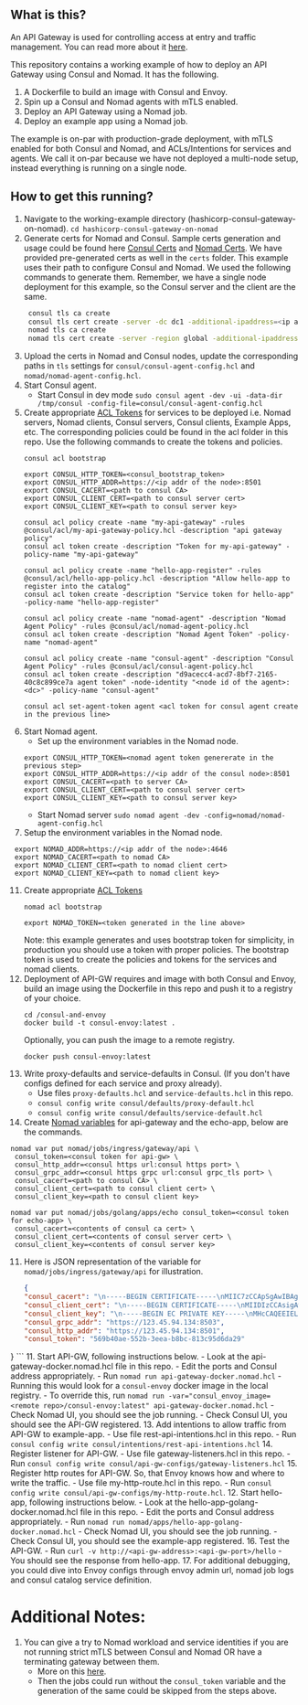## What is this?

An API Gateway is used for controlling access at entry and traffic management.
You can read more about it [here](https://developer.hashicorp.com/consul/docs/connect/gateways/api-gateway).

This repository contains a working example of how to deploy an API Gateway using Consul and Nomad. It has the following.
1. A Dockerfile to build an image with Consul and Envoy.
2. Spin up a Consul and Nomad agents with mTLS enabled.
3. Deploy an API Gateway using a Nomad job.
4. Deploy an example app using a Nomad job.

The example is on-par with production-grade deployment, with mTLS enabled for both Consul and Nomad, and ACLs/Intentions for services and agents.
We call it on-par because we have not deployed a multi-node setup, instead everything is running on a single node.

## How to get this running?

1. Navigate to the working-example directory (hashicorp-consul-gateway-on-nomad).
   `cd hashicorp-consul-gateway-on-nomad`
2. Generate certs for Nomad and Consul. Sample certs generation and usage could be found here [Consul Certs](https://developer.hashicorp.com/consul/tutorials/security/tls-encryption-secure) and [Nomad Certs](https://developer.hashicorp.com/nomad/tutorials/transport-security/security-enable-tls).
   We have provided pre-generated certs as well in the `certs` folder. This example uses their path to configure Consul and Nomad.
   We used the following commands to generate them. Remember, we have a single node deployment for this example, so the Consul server and the client are the same.
   ```bash
    consul tls ca create
    consul tls cert create -server -dc dc1 -additional-ipaddress=<ip addr of the node> -additional-dnsname=<hostname of the node>
    nomad tls ca create
    nomad tls cert create -server -region global -additional-ipaddress=<ip addr of the node> -additional-dnsname=<hostname of the node> -additional-dnsname="client.global.nomad"
   ```
3. Upload the certs in Nomad and Consul nodes, update the corresponding paths in `tls` settings for `consul/consul-agent-config.hcl` and `nomad/nomad-agent-config.hcl`.
4. Start Consul agent.
    - Start Consul in dev mode `sudo consul agent -dev -ui -data-dir /tmp/consul -config-file=consul/consul-agent-config.hcl`
7. Create appropriate [ACL Tokens](https://developer.hashicorp.com/consul/tutorials/security/access-control-setup-production) for services to be deployed i.e. Nomad servers, Nomad clients, Consul servers, Consul clients, Example Apps, etc.
   The corresponding policies could be found in the acl folder in this repo. Use the following commands to create the tokens and policies.
   ```
   consul acl bootstrap
   
   export CONSUL_HTTP_TOKEN=<consul_bootstrap_token>
   export CONSUL_HTTP_ADDR=https://<ip addr of the node>:8501
   export CONSUL_CACERT=<path to consul CA>
   export CONSUL_CLIENT_CERT=<path to consul server cert>
   export CONSUL_CLIENT_KEY=<path to consul server key>

   consul acl policy create -name "my-api-gateway" -rules @consul/acl/my-api-gateway-policy.hcl -description "api gateway policy"
   consul acl token create -description "Token for my-api-gateway" -policy-name "my-api-gateway"

   consul acl policy create -name "hello-app-register" -rules @consul/acl/hello-app-policy.hcl -description "Allow hello-app to register into the catalog"
   consul acl token create -description "Service token for hello-app" -policy-name "hello-app-register"

   consul acl policy create -name "nomad-agent" -description "Nomad Agent Policy" -rules @consul/acl/nomad-agent-policy.hcl
   consul acl token create -description "Nomad Agent Token" -policy-name "nomad-agent"

   consul acl policy create -name "consul-agent" -description "Consul Agent Policy" -rules @consul/acl/consul-agent-policy.hcl
   consul acl token create -description "d9acecc4-acd7-8bf7-2165-40c8c899ce7a agent token" -node-identity "<node id of the agent>:<dc>" -policy-name "consul-agent"
   
   consul acl set-agent-token agent <acl token for consul agent create in the previous line>
   ```
9. Start Nomad agent.
    - Set up the environment variables in the Nomad node.
   ```
   export CONSUL_HTTP_TOKEN=<nomad agent token genererate in the previous step>
   export CONSUL_HTTP_ADDR=https://<ip addr of the consul node>:8501
   export CONSUL_CACERT=<path to server CA>
   export CONSUL_CLIENT_CERT=<path to consul server cert>
   export CONSUL_CLIENT_KEY=<path to consul server key>
   ```
    - Start Nomad server `sudo nomad agent -dev -config=nomad/nomad-agent-config.hcl`
10. Setup the environment variables in the Nomad node.
   ```
    export NOMAD_ADDR=https://<ip addr of the node>:4646
    export NOMAD_CACERT=<path to nomad CA>
    export NOMAD_CLIENT_CERT=<path to nomad client cert>
    export NOMAD_CLIENT_KEY=<path to nomad client key>
   ```
11. Create appropriate [ACL Tokens](https://developer.hashicorp.com/nomad/tutorials/access-control/access-control-tokens)
    ```
    nomad acl bootstrap
    ```
    ```
    export NOMAD_TOKEN=<token generated in the line above>
    ```
    Note: this example generates and uses bootstrap token for simplicity, in production you should use a token with proper policies.
    The bootstrap token is used to create the policies and tokens for the services and nomad clients.
8. Deployment of API-GW requires and image with both Consul and Envoy, build an image using the Dockerfile in this repo and push it to a registry of your choice.
   ```
   cd /consul-and-envoy
   docker build -t consul-envoy:latest .
   ```
   Optionally, you can push the image to a remote registry.
   ```
   docker push consul-envoy:latest
   ```
9. Write proxy-defaults and service-defaults in Consul. (If you don't have configs defined for each service and proxy already).
    - Use files `proxy-defaults.hcl` and `service-defaults.hcl` in this repo.
    - `consul config write consul/defaults/proxy-default.hcl`
    - `consul config write consul/defaults/service-default.hcl`
10. Create [Nomad variables](https://developer.hashicorp.com/nomad/tutorials/variables/variables-create) for api-gateway and the echo-app, below are the commands. 
   ```
   nomad var put nomad/jobs/ingress/gateway/api \
    consul_token=<consul token for api-gw> \
    consul_http_addr=<consul https url:consul https port> \
    consul_grpc_addr=<consul https grpc url:consul grpc_tls port> \
    consul_cacert=<path to consul CA> \
    consul_client_cert=<path to consul client cert> \
    consul_client_key=<path to consul client key>
   
   nomad var put nomad/jobs/golang/apps/echo consul_token=<consul token for echo-app> \
    consul_cacert=<contents of consul ca cert> \
    consul_client_cert=<contents of consul server cert> \
    consul_client_key=<contents of consul server key>
   ```
11. Here is JSON representation of the variable for `nomad/jobs/ingress/gateway/api` for illustration.
    ```json
    {
    "consul_cacert": "\n-----BEGIN CERTIFICATE-----\nMIIC7zCCApSgAwIBAgIRAMRzVAxkS+oOmzFSWP434K0wCgYIKoZIzj0EAwIwgbkx\nCzAJBgNVBAYTAlVTMQswCQYDVQQIEwJDQTEWMBQGA1UEBxMNU2FuIEZyYW5jaXNj\nbzEaMBgGA1UECRMRMTAxIFNlY29uZCBTdHJlZXQxDjAMBgNVBBETBTk0MTA1MRcw\nFQYDVQQKEw5IYXNoaUNvcnAgSW5jLjFAMD4GA1UEAxM3Q29uc3VsIEFnZW50IENB\nIDI2MTEyNzUwNjAxNjc1OTk0ODg5OTcxNDY3NjA2NTg1MTQwMDM2NTAeFw0yNDAy\nMTEyMDI2NDFaFw0yOTAyMDkyMDI2NDFaMIG5MQswCQYDVQQGEwJVUzELMAkGA1UE\nCBMCQ0ExFjAUBgNVBAcTDVNhbiBGcmFuY2lzY28xGjAYBgNVBAkTETEwMSBTZWNv\nbmQgU3RyZWV0MQ4wDAYDVQQREwU5NDEwNTEXMBUGA1UEChMOSGFzaGlDb3JwIElu\nYy4xQDA+BgNVBAMTN0NvbnN1bCBBZ2VudCBDQSAyNjExMjc1MDYwMTY3NTk5NDg4\nOTk3MTQ2NzYwNjU4NTE0MDAzNjUwWTATBgcqhkjOPQIBBggqhkjOPQMBBwNCAASh\nYniZI21VOzLa0S+uuOfxgwHVPC3HaJrBU+f79nbrxcJNyV0RnZhq2KpoCaTzX9Ok\nrmE2a/bQuCYStRgvvLkAo3sweTAOBgNVHQ8BAf8EBAMCAYYwDwYDVR0TAQH/BAUw\nAwEB/zApBgNVHQ4EIgQgDYU8ehkA4qCBCnLgZWzqAZ/a7vcQqsRqyoixpZgtP3Aw\nKwYDVR0jBCQwIoAgDYU8ehkA4qCBCnLgZWzqAZ/a7vcQqsRqyoixpZgtP3AwCgYI\nKoZIzj0EAwIDSQAwRgIhAIse67vxDzH27o++71O3IA2sewUUuYjmW+69hdM0IHO1\nAiEAjEuoATncOpCveFw+xbYGpAEbi2C2sVABzXyxMruikdg=\n-----END CERTIFICATE-----",
    "consul_client_cert": "\n-----BEGIN CERTIFICATE-----\nMIIDIzCCAsigAwIBAgIQCYOpWOhb5n7uBYiiGute/DAKBggqhkjOPQQDAjCBuTEL\nMAkGA1UEBhMCVVMxCzAJBgNVBAgTAkNBMRYwFAYDVQQHEw1TYW4gRnJhbmNpc2Nv\nMRowGAYDVQQJExExMDEgU2Vjb25kIFN0cmVldDEOMAwGA1UEERMFOTQxMDUxFzAV\nBgNVBAoTDkhhc2hpQ29ycCBJbmMuMUAwPgYDVQQDEzdDb25zdWwgQWdlbnQgQ0Eg\nMjYxMTI3NTA2MDE2NzU5OTQ4ODk5NzE0Njc2MDY1ODUxNDAwMzY1MB4XDTI0MDIx\nMTIwMjY0MVoXDTI1MDIxMDIwMjY0MVowHDEaMBgGA1UEAxMRc2VydmVyLmRjMS5j\nb25zdWwwWTATBgcqhkjOPQIBBggqhkjOPQMBBwNCAAQ38xGXo+KqqUco1OSPQ7Zk\njPlc7aLy7K+FJ+YjF2O95JWnhDIXYTax5mbluLBb9IDvFoRkgio8qlxiKYh6dezl\no4IBTDCCAUgwDgYDVR0PAQH/BAQDAgWgMB0GA1UdJQQWMBQGCCsGAQUFBwMBBggr\nBgEFBQcDAjAMBgNVHRMBAf8EAjAAMCkGA1UdDgQiBCBxhfMdfHOHRRdCOdLItWqg\nP4j82GOEaZbIQZKfEn1YQDArBgNVHSMEJDAigCANhTx6GQDioIEKcuBlbOoBn9ru\n9xCqxGrKiLGlmC0/cDCBsAYDVR0RBIGoMIGlgillYzItNDQtMjAxLTIxMC01OC5j\nb21wdXRlLTEuYW1hem9uYXdzLmNvbYIdaXAtMTcyLjMxLjk0LjEzNC5lYzIuaW50\nZXJuYWyCL2lwLTE3Mi4zMS45NC4xMzQuZWMyLmludGVybmFsLnNlcnZlci5kYzEu\nY29uc3VsghFzZXJ2ZXIuZGMxLmNvbnN1bIIJbG9jYWxob3N0hwSsH16GhwR/AAAB\nMAoGCCqGSM49BAMCA0kAMEYCIQDfV5Q//F+PAHOO9edQ7looAn8LfKlH7yzWYwXZ\nqSk+DAIhAJYoU0XH1vKXys7Pvs50c2G5OvrOoFIhWRMP3hYEkRS8\n-----END CERTIFICATE-----",
    "consul_client_key": "\n-----BEGIN EC PRIVATE KEY-----\nMHcCAQEEIELYS0Y6Co7LFaiNH0huNTaw9vGgbxZdAUU+Xwt/mB+roAoGCCqGSM49\nAwEHoUQDQgAEN/MRl6PiqqlHKNTkj0O2ZIz5XO2i8uyvhSfmIxdjveSVp4QyF2E2\nseZm5biwW/SA7xaEZIIqPKpcYimIenXs5Q==\n-----END EC PRIVATE KEY-----",
    "consul_grpc_addr": "https://123.45.94.134:8503",
    "consul_http_addr": "https://123.45.94.134:8501",
    "consul_token": "569b40ae-552b-3eea-b8bc-813c95d6da29"
}
    ```
11. Start API-GW, following instructions below.
    - Look at the api-gateway-docker.nomad.hcl file in this repo.
    - Edit the ports and Consul address appropriately.
    - Run `nomad run api-gateway-docker.nomad.hcl`
    - Running this would look for a `consul-envoy` docker image in the local registry.
    - To override this, run `nomad run -var="consul_envoy_image=<remote repo>/consul-envoy:latest" api-gateway-docker.nomad.hcl`
    - Check Nomad UI, you should see the job running.
    - Check Consul UI, you should see the API-GW registered.
13. Add intentions to allow traffic from API-GW to example-app.
    - Use file rest-api-intentions.hcl in this repo.
    - Run `consul config write consul/intentions/rest-api-intentions.hcl`
14. Register listener for API-GW.
    - Use file gateway-listeners.hcl in this repo.
    - Run `consul config write consul/api-gw-configs/gateway-listeners.hcl`
15. Register http routes for API-GW. So, that Envoy knows how and where to write the traffic.
    - Use file my-http-route.hcl in this repo.
    - Run `consul config write consul/api-gw-configs/my-http-route.hcl`.
12. Start hello-app, following instructions below.
    - Look at the hello-app-golang-docker.nomad.hcl file in this repo.
    - Edit the ports and Consul address appropriately.
    - Run `nomad run nomad/apps/hello-app-golang-docker.nomad.hcl`
    - Check Nomad UI, you should see the job running.
    - Check Consul UI, you should see the example-app registered.
16. Test the API-GW.
    - Run `curl -v http://<api-gw-address>:<api-gw-port>/hello`
    - You should see the response from hello-app.
17. For additional debugging, you could dive into Envoy configs through envoy admin url, nomad job logs and consul catalog service definition.

# Additional Notes:
1. You can give a try to Nomad workload and service identities if you are not running strict mTLS between Consul and Nomad OR have a terminating gateway between them.
    - More on this [here](https://developer.hashicorp.com/nomad/tutorials/integrate-consul/consul-acl).
    - Then the jobs could run without the `consul_token` variable and the generation of the same could be skipped from the steps above.
